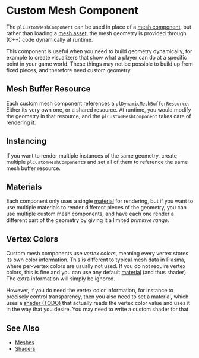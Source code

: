 # Custom Mesh Component

The `plCustomMeshComponent` can be used in place of a [mesh component](mesh-component.md), but rather than loading a [mesh asset](mesh-asset.md), the mesh geometry is provided through (C++) code dynamically at runtime.

This component is useful when you need to build geometry dynamically, for example to create visualizers that show what a player can do at a specific point in your game world. These things may not be possible to build up from fixed pieces, and therefore need custom geometry.

## Mesh Buffer Resource

Each custom mesh component references a `plDynamicMeshBufferResource`. Either its very own one, or a shared resource. At runtime, you would modify the geometry in that resource, and the `plCustomMeshComponent` takes care of rendering it.

## Instancing

If you want to render multiple instances of the same geometry, create multiple `plCustomMeshComponent`s and set all of them to reference the same mesh buffer resource.

## Materials

Each component only uses a single [material](../../materials/materials-overview.md) for rendering, but if you want to use multiple materials to render different pieces of the geometry, you can use multiple custom mesh components, and have each one render a different part of the geometry by giving it a limited *primitive range*.

## Vertex Colors

Custom mesh components use *vertex colors*, meaning every vertex stores its own color information. This is different to typical mesh data in Plasma, where per-vertex colors are usually not used. If you do not require vertex colors, this is fine and you can use any default [material](../../materials/materials-overview.md) (and thus shader). The extra information will simply be ignored.

However, if you do need the vertex color information, for instance to precisely control transparency, then you also need to set a material, which uses a [shader (TODO)](../shaders/shaders-overview.md) that actually reads the vertex color value and uses it in the way that you desire. You may need to write a custom shader for that.

## See Also

* [Meshes](meshes-overview.md)
* [Shaders](../shaders/shaders-overview.md)
